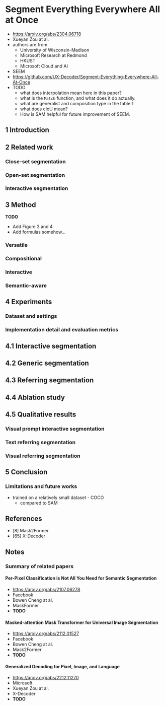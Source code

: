 # Segment Everything Everywhere All at Once

- https://arxiv.org/abs/2304.06718
- Xueyan Zou at al.
- authors are from
  - University of Wisconsin-Madison
  - Microsoft Research at Redmond
  - HKUST
  - Microsoft Cloud and AI
- SEEM
- https://github.com/UX-Decoder/Segment-Everything-Everywhere-All-At-Once
- TODO
  - what does interpolation mean here in this paper?
  - what is the `Match` function, and what does it do actually.
  - what are generalist and composition type in the table 1
  - what does cIoU mean?
  - How is SAM helpful for future improvement of SEEM.

## 1 Introduction

## 2 Related work

### Close-set segmentation

### Open-set segmentation

### Interactive segmentation

## 3 Method

**TODO**

- Add Figure 3 and 4
- Add formulas somehow...

### Versatile

### Compositional

### Interactive

### Semantic-aware

## 4 Experiments

### Dataset and settings

### Implementation detail and evaluation metrics

## 4.1 Interactive segmentation

## 4.2 Generic segmentation

## 4.3 Referring segmentation

## 4.4 Ablation study

## 4.5 Qualitative results

### Visual prompt interactive segmentation

### Text referring segmentation

### Visual referring segmentation

## 5 Conclusion

### Limitations and future works

- trained on a relatively small dataset - COCO
  - compared to SAM

## References

- [8] Mask2Former
- [65] X-Decoder

## Notes

### Summary of related papers

#### Per-Pixel Classification is Not All You Need for Semantic Segmentation

- https://arxiv.org/abs/2107.06278
- Facebook
- Bowen Cheng at al.
- MaskFormer
- **TODO**

#### Masked-attention Mask Transformer for Universal Image Segmentation

- https://arxiv.org/abs/2112.01527
- Facebook
- Bowen Cheng at al.
- Mask2Former
- **TODO**

#### Generalized Decoding for Pixel, Image, and Language

- https://arxiv.org/abs/2212.11270
- Microsoft
- Xueyan Zou at al.
- X-Decoder
- **TODO**
